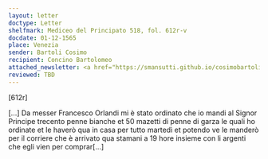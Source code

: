 ```yaml
---
layout: letter
doctype: Letter
shelfmark: Mediceo del Principato 518, fol. 612r-v
docdate: 01-12-1565
place: Venezia
sender: Bartoli Cosimo
recipient: Concino Bartolomeo
attached_newsletter: <a href="https://smansutti.github.io/cosimobartoli/texts/3079_142,3079_143/">3079_142,3079_143</a>
reviewed: TBD
---
```


[612r]  
  
[...] Da messer Francesco Orlandi mi è stato ordinato che io mandi al Signor Principe trecento penne bianche et 50 mazetti di penne di garza le quali ho ordinate et le haverò qua in casa per tutto martedì et potendo ve le manderò per il corriere che è arrivato qua stamani a 19 hore insieme con li argenti che egli vien per comprar[...]  

